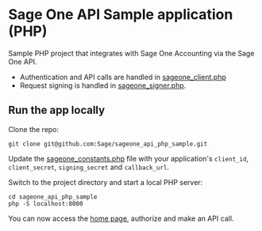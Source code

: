 # Sage One API Sample application (PHP)

Sample PHP project that integrates with Sage One Accounting via the Sage One API.

* Authentication and API calls are handled in  [sageone_client.php](sageone_client.php)
* Request signing is handled in [sageone_signer.php](sageone_signer.php).

## Run the app locally

Clone the repo:

`git clone git@github.com:Sage/sageone_api_php_sample.git`

Update the [sageone_constants.php](sageone_constants.php) file with your application's `client_id`, `client_secret`, `signing_secret` and `callback_url`.

Switch to the project directory and start a local PHP server:

```
cd sageone_api_php_sample
php -S localhost:8000
```

You can now access the [home page](http://localhost:8000/), authorize and make an API call.
